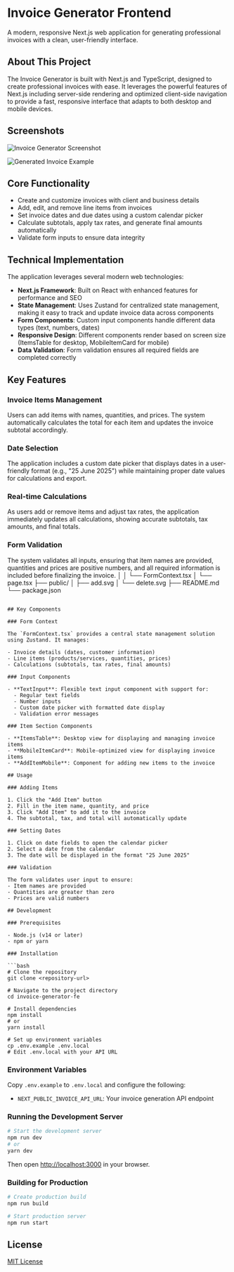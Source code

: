 # Invoice Generator Frontend

A modern, responsive Next.js web application for generating professional invoices with a clean, user-friendly interface.

## About This Project

The Invoice Generator is built with Next.js and TypeScript, designed to create professional invoices with ease. It leverages the powerful features of Next.js including server-side rendering and optimized client-side navigation to provide a fast, responsive interface that adapts to both desktop and mobile devices.

## Screenshots

![Invoice Generator Screenshot](docs/screenshot.png)

![Generated Invoice Example](docs/invoice.png)

## Core Functionality

- Create and customize invoices with client and business details
- Add, edit, and remove line items from invoices
- Set invoice dates and due dates using a custom calendar picker
- Calculate subtotals, apply tax rates, and generate final amounts automatically
- Validate form inputs to ensure data integrity

## Technical Implementation

The application leverages several modern web technologies:

- **Next.js Framework**: Built on React with enhanced features for performance and SEO
- **State Management**: Uses Zustand for centralized state management, making it easy to track and update invoice data across components
- **Form Components**: Custom input components handle different data types (text, numbers, dates)
- **Responsive Design**: Different components render based on screen size (ItemsTable for desktop, MobileItemCard for mobile)
- **Data Validation**: Form validation ensures all required fields are completed correctly

## Key Features

### Invoice Items Management

Users can add items with names, quantities, and prices. The system automatically calculates the total for each item and updates the invoice subtotal accordingly.

### Date Selection

The application includes a custom date picker that displays dates in a user-friendly format (e.g., "25 June 2025") while maintaining proper date values for calculations and export.

### Real-time Calculations

As users add or remove items and adjust tax rates, the application immediately updates all calculations, showing accurate subtotals, tax amounts, and final totals.

### Form Validation

The system validates all inputs, ensuring that item names are provided, quantities and prices are positive numbers, and all required information is included before finalizing the invoice.
│   │   └── FormContext.tsx
│   └── page.tsx
├── public/
│   ├── add.svg
│   └── delete.svg
├── README.md
└── package.json
```

## Key Components

### Form Context

The `FormContext.tsx` provides a central state management solution using Zustand. It manages:

- Invoice details (dates, customer information)
- Line items (products/services, quantities, prices)
- Calculations (subtotals, tax rates, final amounts)

### Input Components

- **TextInput**: Flexible text input component with support for:
  - Regular text fields
  - Number inputs
  - Custom date picker with formatted date display
  - Validation error messages

### Item Section Components

- **ItemsTable**: Desktop view for displaying and managing invoice items
- **MobileItemCard**: Mobile-optimized view for displaying invoice items
- **AddItemMobile**: Component for adding new items to the invoice

## Usage

### Adding Items

1. Click the "Add Item" button
2. Fill in the item name, quantity, and price
3. Click "Add Item" to add it to the invoice
4. The subtotal, tax, and total will automatically update

### Setting Dates

1. Click on date fields to open the calendar picker
2. Select a date from the calendar
3. The date will be displayed in the format "25 June 2025"

### Validation

The form validates user input to ensure:
- Item names are provided
- Quantities are greater than zero
- Prices are valid numbers

## Development

### Prerequisites

- Node.js (v14 or later)
- npm or yarn

### Installation

```bash
# Clone the repository
git clone <repository-url>

# Navigate to the project directory
cd invoice-generator-fe

# Install dependencies
npm install
# or
yarn install

# Set up environment variables
cp .env.example .env.local
# Edit .env.local with your API URL
```

### Environment Variables

Copy `.env.example` to `.env.local` and configure the following:

- `NEXT_PUBLIC_INVOICE_API_URL`: Your invoice generation API endpoint

### Running the Development Server

```bash
# Start the development server
npm run dev
# or
yarn dev
```

Then open [http://localhost:3000](http://localhost:3000) in your browser.

### Building for Production

```bash
# Create production build
npm run build

# Start production server
npm run start
```

## License

[MIT License](LICENSE)
